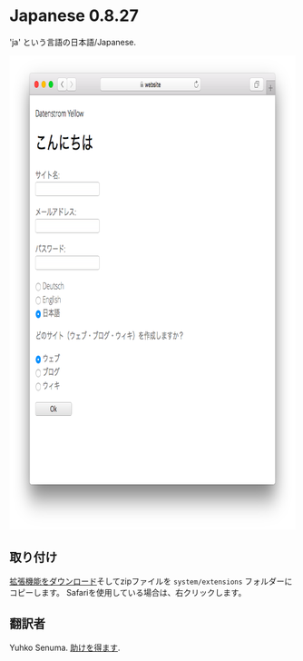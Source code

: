 Japanese 0.8.27
===============
'ja' という言語の日本語/Japanese.

<p align="center"><img src="japanese-screenshot.png?raw=true" width="795" height="836" alt="Screenshot"></p>

## 取り付け

[拡張機能をダウンロード](https://github.com/datenstrom/yellow-extensions/raw/master/zip/japanese.zip)そしてzipファイルを `system/extensions` フォルダーにコピーします。 Safariを使用している場合は、右クリックします。

## 翻訳者

Yuhko Senuma. [助けを得ます](https://datenstrom.se/yellow/help/).
